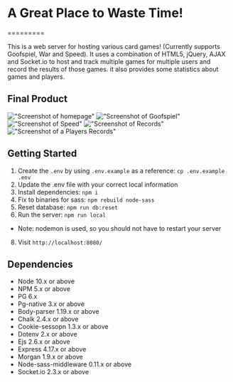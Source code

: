 # A Great Place to Waste Time!
=========

This is a web server for hosting various card games! (Currently supports Goofspiel, War and Speed). It uses a combination of HTML5, jQuery, AJAX and Socket.io to host and track multiple games for multiple users and record the results of those games. it also provides some statistics about games and players.

## Final Product

!["Screenshot of homepage"](https://github.com/Justin-Lighthouse/lighthouseCards/blob/master/docs/homepage.png)
!["Screenshot of Goofspiel"](https://github.com/Justin-Lighthouse/lighthouseCards/blob/master/docs/goofspiel.png)
!["Screenshot of Speed"](https://github.com/Justin-Lighthouse/lighthouseCards/blob/master/docs/speed.png)
!["Screenshot of Records"](https://github.com/Justin-Lighthouse/lighthouseCards/blob/master/docs/records.png)
!["Screenshot of a Players Records"](https://github.com/Justin-Lighthouse/lighthouseCards/blob/master/docs/playerRecords.png)

## Getting Started

1. Create the `.env` by using `.env.example` as a reference: `cp .env.example .env`
2. Update the .env file with your correct local information 
3. Install dependencies: `npm i`
4. Fix to binaries for sass: `npm rebuild node-sass`
5. Reset database: `npm run db:reset`
7. Run the server: `npm run local`
  - Note: nodemon is used, so you should not have to restart your server
8. Visit `http://localhost:8080/`


## Dependencies

- Node 10.x or above
- NPM 5.x or above
- PG 6.x
- Pg-native 3.x or above
- Body-parser 1.19.x or above
- Chalk 2.4.x or above
- Cookie-sessopn 1.3.x or above
- Dotenv 2.x or above
- Ejs 2.6.x or above
- Express 4.17.x or above
- Morgan 1.9.x or above
- Node-sass-middleware 0.11.x or above
- Socket.io 2.3.x or above
